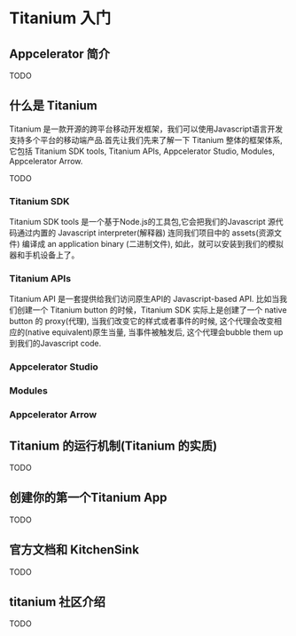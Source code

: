 # Titanium 入门

## Appcelerator 简介

TODO

## 什么是 Titanium

Titanium 是一款开源的跨平台移动开发框架，我们可以使用Javascript语言开发支持多个平台的移动端产品.首先让我们先来了解一下 Titanium 整体的框架体系, 它包括 Titanium SDK tools, Titanium APIs, Appcelerator Studio, Modules, Appcelerator Arrow.

TODO

### Titanium SDK 

Titanium SDK tools 是一个基于Node.js的工具包,它会把我们的Javascript 源代码通过内置的 Javascript interpreter(解释器) 连同我们项目中的 assets(资源文件) 编译成 an application binary (二进制文件), 如此，就可以安装到我们的模拟器和手机设备上了。

### Titanium APIs

Titanium API 是一套提供给我们访问原生API的 Javascript-based API. 比如当我们创建一个 Titanium button 的时候，Titanium SDK 实际上是创建了一个 native button 的 proxy(代理), 当我们改变它的样式或者事件的时候, 这个代理会改变相应的(native equivalent)原生当量, 当事件被触发后, 这个代理会bubble them up 到我们的Javascript code.

### Appcelerator Studio

### Modules

### Appcelerator Arrow

## Titanium 的运行机制(Titanium 的实质)

TODO

## 创建你的第一个Titanium App

TODO

## 官方文档和 KitchenSink

TODO

## titanium 社区介绍

TODO




